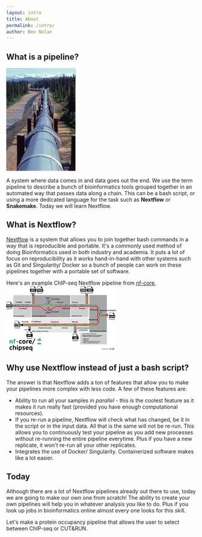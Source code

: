 ```yaml
---
layout: intro
title: About
permalink: /intro/
author: Ben Nolan
---
```


## What is a pipeline?

![alt text](pipeline.jpg)

A system where data comes in and data goes out the end. We use the term pipeline to describe a bunch of bioinformatics tools grouped together in an automated way that passes data along a chain. This can be a bash script, or using a more dedicated language for the task such as **Nextflow** or **Snakemake**. Today we will learn Nextflow.

## What is Nextflow?

[Nextflow](https://www.nextflow.io/) is a system that allows you to join together bash commands in a way that is reproducible and portable. It's a commonly used method of doing Bioinformatics used in both industry and academia. It puts a lot of focus on reproducibility as it works hand-in-hand with other systems such as Git and Singularity/ Docker so a bunch of people can work on these pipelines together with a portable set of software. 

Here's an example ChIP-seq Nextflow pipeline from [nf-core](https://nf-co.re/), ![alt text](nfcorechipseq.png)

## Why use Nextflow instead of just a bash script?

The answer is that Nextflow adds a ton of features that allow you to make your pipelines more complex with less code. A few of these features are:

* Ability to run all your samples *in parallel* - this is the coolest feature as it makes it run really fast (provided you have enough computational resources). 
* If you re-run a pipeline, Nextflow will check what has changed, be it in the script or in the input data. All that is the same will not be re-run. This allows you to continuously test your pipeline as you add new processes without re-running the entire pipeline everytime. Plus if you have a new replicate, it won't re-run all your other replicates.
* Integrates the use of Docker/ Singularity. Containerized software makes like a lot easier. 

## Today

Although there are a lot of Nextflow pipelines already out there to use, today we are going to make our own one from scratch! The ability to create your own pipelines will help you in whatever analysis you like to do. Plus if you look up jobs in bioinformatics online almost every one looks for this skill.

Let's make a protein occupancy pipeline that allows the user to select between ChIP-seq or CUT&RUN. 